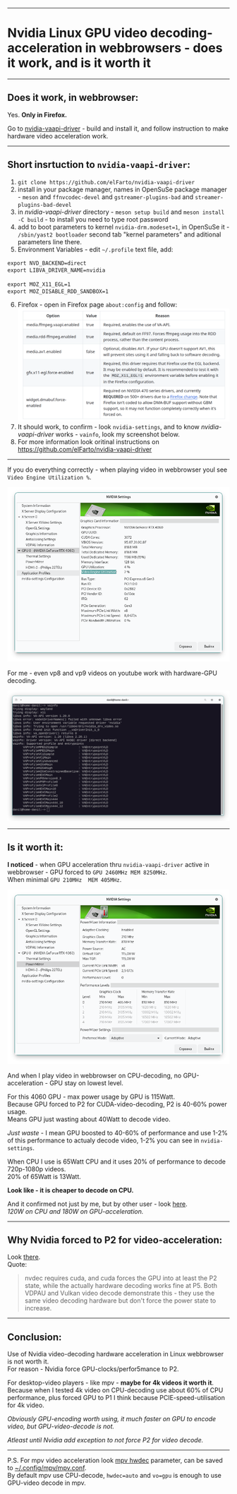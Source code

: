 * * * * *

# Nvidia Linux GPU video decoding-acceleration in webbrowsers - does it work, and is it worth it


___

## Does it work, in webbrowser:

Yes. **Only in Firefox.**

Go to [nvidia-vaapi-driver](https://github.com/elFarto/nvidia-vaapi-driver) - build and install it, and follow instruction to make hardware video acceleration work.

___

## Short insrtuction to `nvidia-vaapi-driver`:

1. `git clone https://github.com/elFarto/nvidia-vaapi-driver`
2. install in your package manager, names in OpenSuSe package manager - `meson` and `ffnvcodec-devel` and `gstreamer-plugins-bad` and `streamer-plugins-bad-devel`
3. in *nvidia-vaapi-driver* directory - `meson setup build` and `meson install -C build` - to install you need to type root password
4. add to boot parameters to kernel `nvidia-drm.modeset=1`, in OpenSuSe it - `/sbin/yast2 bootloader` second tab "kernel parameters" and aditional parameters line there.
5. Environment Variables - edit `~/.profile` text file, add:
```
export NVD_BACKEND=direct
export LIBVA_DRIVER_NAME=nvidia

export MOZ_X11_EGL=1
export MOZ_DISABLE_RDD_SANDBOX=1
```
6. Firefox - open in Firefox page `about:config` and follow:
![](0.png)
7. It should work, to confirm - look `nvidia-settings`, and to know *nvidia-vaapi-driver* works - `vainfo`, look my screenshot below.
8. For more information look oritinal instructions on https://github.com/elFarto/nvidia-vaapi-driver 

___

If you do everything correctly - when playing video in webbrowser youl see `Video Engine Utilization %`. 

![](1.png)


For me - even vp8 and vp9 videos on youtube work with hardware-GPU decoding.

![](2.png)

___

## Is it worth it:

**I noticed** - when GPU acceleration thru `nvidia-vaapi-driver` active in webbrowser - GPU forced to `GPU 2460MHz MEM 8250MHz`.\
When minimal `GPU 210MHz  MEM 405MHz`.

![](3.png)

And when I play video in webbrowser on CPU-decoding, no GPU-acceleration - GPU stay on lowest level.

For this 4060 GPU - max power usage by GPU is 115Watt.\
Because GPU forced to P2 for CUDA-video-decoding, P2 is 40-60% power usage.\
Means GPU just wasting about 40Watt to decode video.

*Just waste* - I mean GPU boosted to 40-60% of performance and use 1-2% of this performance to actualy decode video, 1-2% you can see in `nvidia-settings`.

When CPU I use is 65Watt CPU and it uses 20% of performance to decode 720p-1080p videos.\
20% of 65Watt is 13Watt.

**Look like - it is cheaper to decode on CPU.**

And it confirmed not just by me, but by other user -  look [here](https://github.com/elFarto/nvidia-vaapi-driver/issues/74).\
*120W on CPU and 180W on GPU-acceleration.*

___

## Why Nvidia forced to P2 for video-acceleration:

Look [there](https://github.com/elFarto/nvidia-vaapi-driver/issues/279).\
Quote:

> nvdec requires cuda, and cuda forces the GPU into at least the P2 state, while the actually hardware decoding works fine at P5. Both VDPAU and Vulkan video decode demonstrate this - they use the same video decoding hardware but don't force the power state to increase.

___

## Conclusion:

Use of Nvidia video-decoding hardware acceleration in Linux webbrowser is not worth it.\
For reason - Nvidia force GPU-clocks/perfor5mance to P2.

For desktop-video players - like mpv - **maybe for 4k videos it worth it**.\
Because when I tested 4k video on CPU-decoding use about 60% of CPU performance, plus forced GPU to P1 I think because PCIE-speed-utilisation for 4k video.

*Obviously GPU-encoding worth using, it much faster on GPU to encode video, but GPU-video-decode is not.*

*Atleast until Nvidia add exception to not force P2 for video decode.*

___

P.S. For mpv video acceleration look [mpv hwdec](https://mpv.io/manual/master/#options-hwdec) parameter, can be saved to [~/.config/mpv/mpv.conf](https://mpv.io/manual/master/#files-~/-config/mpv/mpv-conf).\
By default mpv use CPU-decode, `hwdec=auto` and `vo=gpu` is enough to use GPU-video decode in mpv.
